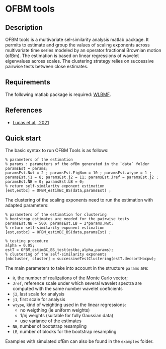 OFBM tools
===

## Description
OFBM tools is a multivariate sel-similarity analysis matlab package. It permits to estimate and group the values of scaling exponents across multivariate time series modeled by an operator fractional Brownian motion (ofBm). The estimation is based on linear regressions of wavelet eigenvalues across scales. The clustering strategy relies on successive pairwise tests between close estimates.

## Requirements
The following matlab package is required: [WLBMF](https://www.irit.fr/~Herwig.Wendt/software.html).

## References
  - [Lucas et al., 2021](https://www.irit.fr/~Herwig.Wendt/data/LucasEUSIPCO2021.pdf)
  
## Quick start
The basic syntax to run OFBM Tools is as follows:

```
% parameters of the estimation
% params : parameters of the ofBm generated in the `data` folder
paramsEst = params; 
paramsEst.Nwt = 2 ; paramsEst.FigNum = 10 ; paramsEst.wtype = 1 ;
paramsEst.j1 = 8; paramsEst.j2 = 11; paramsEst.Jref = paramsEst.j2 ; 
paramsEst.NB = 0; paramsEst.LB = 0;
% return self-similarity exponent estimation
[est,estbc] = OFBM_estimBC_BS(data,paramsEst) ;
```

The clustering of the scaling exponents need to run the estimation with adapted parameters:
```
% parameters of the estimation for clustering 
% bootstrap estimates are needed for the pairwise tests
paramsEst.NB = 500; paramsEst.LB = 2*params.Nwt; 
% return self-similarity exponent estimation
[est,estbc] = OFBM_estimBC_BS(data,paramsEst) ;

% testing procedure
alpha = 0.05;
estT = OFBM_estimBC_BS_test(estbc,alpha,params);
% clustering of the self-similarity exponents
[nbcluster, cluster] = successiveTestClustering(estT.decsortHocpw);
```

The main parameters to take into account in the structure `params` are:

  - `R`, the number of realizations of the Monte Carlo vector;
  - `Jref`, reference scale under which several wavelet spectra are computed with the same number wavelet coeficients
  - `j2`, last scale for analysis
  - `j1`, first scale for analysis
  - `wtype`, kind of weighting used in the linear regressions:
    - no weigthing  (ie uniform weights)
    - 1/nj weights  (suitable for fully Gaussian data)
    - use variance of the estimates
  - `NB`, number of bootstrap resampling
  - `LB`, number of blocks for the bootstrap resampling
  
Examples with simulated ofBm can also be found in the `examples` folder.
